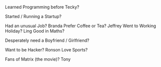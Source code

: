 Learned Programming before Tecky?

Started / Running a Startup?

Had an unusual Job?
Branda
Prefer Coffee or Tea?
Jeffrey
Went to Working Holiday?
Ling
Good in Maths?

Desperately need a Boyfriend / Girlfriend?

Want to be Hacker?
Ronson
Love Sports?

Fans of Matrix (the movie)?
Tony
